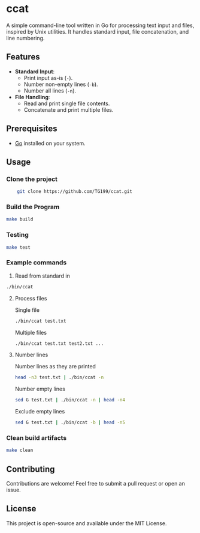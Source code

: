 # ccat

A simple command-line tool written in Go for processing text input and files, inspired by Unix utilities. It handles standard input, file concatenation, and line numbering.

## Features
- **Standard Input**:
  - Print input as-is (`-`).
  - Number non-empty lines (`-b`).
  - Number all lines (`-n`).
- **File Handling**:
  - Read and print single file contents.
  - Concatenate and print multiple files.

## Prerequisites
- [Go](https://golang.org/doc/install) installed on your system.

## Usage

### Clone the project
```bash
    git clone https://github.com/TG199/ccat.git
```

### Build the Program
```bash
make build
```
### Testing
```bash
make test
```

### Example commands
1. Read from standard in
```bash
./bin/ccat
```
2. Process files
    
    Single file
    ```bash
    ./bin/ccat test.txt
    ```
    Multiple files
    ```bash
    ./bin/ccat test.txt test2.txt ...
    ```
3. Number lines

    Number lines as they are printed
    ```bash
    head -n3 test.txt | ./bin/ccat -n
    ```
    Number empty lines
    ```bash
    sed G test.txt | ./bin/ccat -n | head -n4
    ```
    Exclude empty lines
    ```bash
    sed G test.txt | ./bin/ccat -b | head -n5
    ```

### Clean build artifacts
```bash
make clean
```

## Contributing
Contributions are welcome! Feel free to submit a pull request or open an issue.

## License
This project is open-source and available under the MIT License.








